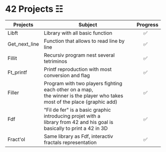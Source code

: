 # 42 Projects ☷


Projects | Subject | Progress
------------ | ------------- | -----------------
Libft | Library with all basic function | &nbsp;&nbsp;&nbsp;&nbsp;&nbsp;✅
Get_next_line | Function that allows to read line by line |&nbsp;&nbsp;&nbsp;&nbsp; ✅
Fillit | Recursiv program nest several tetriminos | &nbsp;&nbsp;&nbsp;&nbsp;&nbsp;✅
Ft_printf | Printf reproduction with most conversion and flag | &nbsp;&nbsp;&nbsp;&nbsp;&nbsp;✅
Filler | Program with two players fighting each other on a map,<br /> the winner is the player who takes most of the place (graphic add) | &nbsp;&nbsp;&nbsp;&nbsp;&nbsp;✅
Fdf | "Fil de fer" is a basic graphic introducing projet with a<br /> library from 42 and his goal is basically to print a 42 in 3D | &nbsp;&nbsp;&nbsp;&nbsp;&nbsp;✅
Fract'ol | Same library as Fdf, interactiv fractals representation | &nbsp;&nbsp;&nbsp;&nbsp;&nbsp;✅
